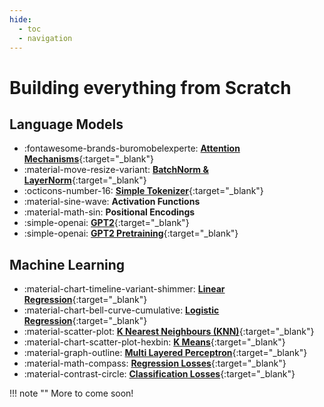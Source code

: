 ```yaml
---
hide:
  - toc
  - navigation
---
```


# **Building everything from Scratch**


## Language Models

<div class="grid cards" markdown>

- :fontawesome-brands-buromobelexperte: [__Attention Mechanisms__](https://github.com/gauravreddy08/everything-from-scratch/blob/main/Attentions.ipynb){:target="_blank"}
- :material-move-resize-variant: [__BatchNorm & LayerNorm__](https://github.com/gauravreddy08/everything-from-scratch/blob/main/Bacth%26LayerNorm.ipynb){:target="_blank"}
- :octicons-number-16: [__Simple Tokenizer__](https://github.com/gauravreddy08/everything-from-scratch/blob/main/Tokenizer.ipynb){:target="_blank"}
- :material-sine-wave: __Activation Functions__
- :material-math-sin: __Positional Encodings__
- :simple-openai: [__GPT2__](https://github.com/gauravreddy08/everything-from-scratch/blob/main/GPT2.ipynb){:target="_blank"}
- :simple-openai: [__GPT2 Pretraining__](https://github.com/gauravreddy08/everything-from-scratch/blob/main/gpt2-pretraining.py){:target="_blank"}


</div>

## Machine Learning

<div class="grid cards" markdown>

- :material-chart-timeline-variant-shimmer: [__Linear Regression__](https://github.com/gauravreddy08/everything-from-scratch/blob/main/LinearRegression.ipynb){:target="_blank"}
- :material-chart-bell-curve-cumulative: [__Logistic Regression__](https://github.com/gauravreddy08/everything-from-scratch/blob/main/LogisticRegression.ipynb){:target="_blank"}
- :material-scatter-plot: [__K Nearest Neighbours (KNN)__](https://github.com/gauravreddy08/everything-from-scratch/blob/main/KNN.ipynb){:target="_blank"}
- :material-chart-scatter-plot-hexbin: [__K Means__](https://github.com/gauravreddy08/everything-from-scratch/blob/main/KMeans.ipynb){:target="_blank"}
- :material-graph-outline: [__Multi Layered Perceptron__](https://github.com/gauravreddy08/everything-from-scratch/blob/main/MLP.ipynb){:target="_blank"}
- :material-math-compass: [__Regression Losses__](https://github.com/gauravreddy08/everything-from-scratch/blob/main/regression-loss.ipynb){:target="_blank"}
- :material-contrast-circle: [__Classification Losses__](https://github.com/gauravreddy08/everything-from-scratch/blob/main/classification-loss.ipynb){:target="_blank"}


</div>

!!! note ""
    More to come soon!

